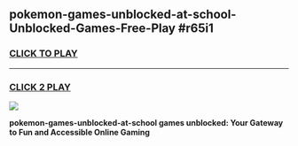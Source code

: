 
## pokemon-games-unblocked-at-school-Unblocked-Games-Free-Play #r65i1
<h3>
<a href="https://us.freeplayer.one?title=pokemon-games-unblocked-at-school&ref=9M">CLICK TO PLAY</a></h3>
<hr>

<h3>
<a href="https://us.freeplayer.one?title=pokemon-games-unblocked-at-school&ref=9M">CLICK 2 PLAY</a>
  
</h3>

<a href="https://us.freeplayer.one?title=pokemon-games-unblocked-at-school&ref=9M"><img src="https://clearcache.store/games.png"></a>


**pokemon-games-unblocked-at-school games unblocked: Your Gateway to Fun and Accessible Online Gaming**
